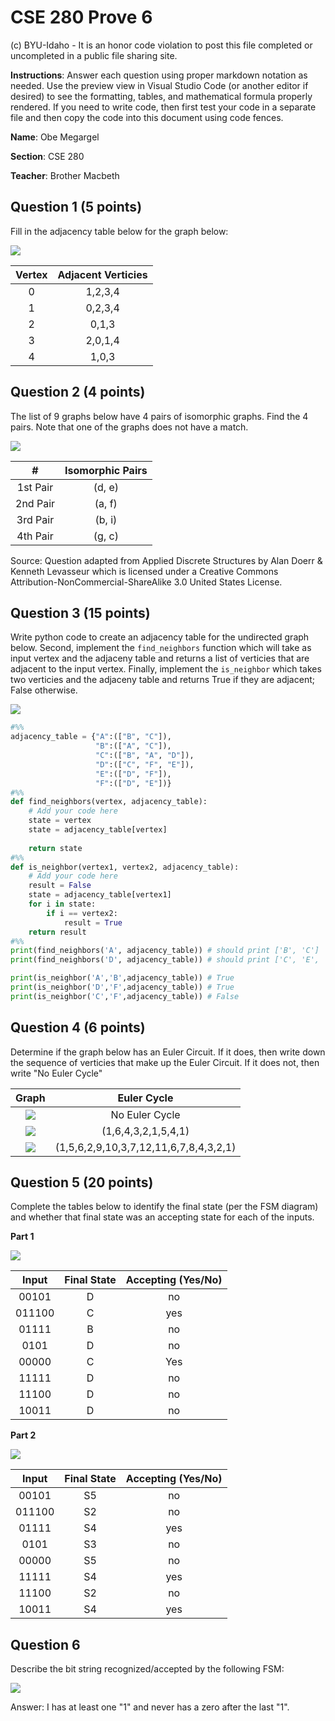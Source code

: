 # CSE 280 Prove 6

(c) BYU-Idaho - It is an honor code violation to post this
file completed or uncompleted in a public file sharing site.

**Instructions**: Answer each question using proper markdown notation as needed.  Use the preview view in Visual Studio Code (or another editor if desired) to see the formatting, tables, and mathematical formula properly rendered.  If you need to write code, then first test your code in a separate file and then copy the code into this document using code fences. 

**Name**: Obe Megargel

**Section**: CSE 280

**Teacher**: Brother Macbeth

## Question 1 (5 points)

Fill in the adjacency table below for the graph below:

![](prove06_graph1.png)

|Vertex|Adjacent Verticies|
|:-:|:-:|
|0|1,2,3,4|
|1|0,2,3,4|
|2|0,1,3|
|3|2,0,1,4|
|4|1,0,3|

## Question 2 (4 points)

The list of 9 graphs below have 4 pairs of isomorphic graphs.  Find the 4 pairs.  Note that one of the graphs does not have a match.

![](prove06_graph2.png)

|#|Isomorphic Pairs|
|:-:|:-:|
|1st Pair|(d, e)|
|2nd Pair|(a, f)|
|3rd Pair|(b, i)|
|4th Pair|(g, c)|

Source: Question adapted from Applied Discrete Structures by Alan Doerr & Kenneth Levasseur which is licensed under a Creative Commons Attribution-NonCommercial-ShareAlike 3.0 United States License.

## Question 3 (15 points)

Write python code to create an adjacency table for the undirected graph below.  Second, implement the `find_neighbors` function which will take as input vertex and the adjaceny table and returns a list of verticies that are adjacent to the input vertex.  Finally, implement the `is_neighbor` which takes two verticies and the adjaceny table and returns True if they are adjacent; False otherwise.

![](prove06_graph3.png)

```python
#%%
adjacency_table = {"A":(["B", "C"]),
                   "B":(["A", "C"]),
                   "C":(["B", "A", "D"]),
                   "D":(["C", "F", "E"]),
                   "E":(["D", "F"]),
                   "F":(["D", "E"])}
#%%
def find_neighbors(vertex, adjacency_table):
    # Add your code here
    state = vertex
    state = adjacency_table[vertex]
    
    return state
#%%
def is_neighbor(vertex1, vertex2, adjacency_table):
    # Add your code here
    result = False
    state = adjacency_table[vertex1]
    for i in state:
        if i == vertex2:
            result = True
    return result
#%%
print(find_neighbors('A', adjacency_table)) # should print ['B', 'C']
print(find_neighbors('D', adjacency_table)) # should print ['C', 'E', 'F']

print(is_neighbor('A','B',adjacency_table)) # True
print(is_neighbor('D','F',adjacency_table)) # True
print(is_neighbor('C','F',adjacency_table)) # False
```

## Question 4 (6 points)

Determine if the graph below has an Euler Circuit.  If it does, then write down the sequence of verticies that make up the Euler Circuit.  If it does not, then write "No Euler Cycle"

|Graph|Euler Cycle|
|:-:|:-:|
|![](prove06_graph4.png)|No Euler Cycle|
|![](prove06_graph5.png)|(1,6,4,3,2,1,5,4,1)|
|![](prove06_graph6.png)|(1,5,6,2,9,10,3,7,12,11,6,7,8,4,3,2,1)|

## Question 5 (20 points)

Complete the tables below to identify the final state (per the FSM diagram) and whether that final state was an accepting state for each of the inputs.   

**Part 1**

![](prove06_graph7.png)

|Input|Final State|Accepting (Yes/No)|
|:-:|:-:|:-:|
|00101|D|no|
|011100|C|yes|
|01111|B|no|
|0101|D|no|
|00000|C|Yes|
|11111|D|no|
|11100|D|no|
|10011|D|no|

**Part 2**

![](prove06_graph8.png)

|Input|Final State|Accepting (Yes/No)|
|:-:|:-:|:-:|
|00101|S5|no|
|011100|S2|no|
|01111|S4|yes|
|0101|S3|no|
|00000|S5|no|
|11111|S4|yes|
|11100|S2|no|
|10011|S4|yes|

## Question 6

Describe the bit string recognized/accepted by the following FSM:

![](prove06_graph9.png)

Answer: I has at least one "1" and never has a zero after the last "1".